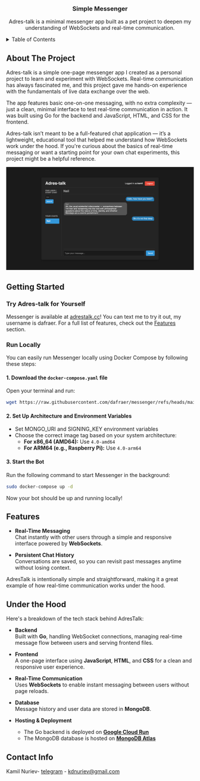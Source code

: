<br />
<div align="center">

<h3 align="center">Simple Messenger</h3>

  <p align="center">
    Adres-talk is a minimal messenger app built as a pet project to deepen my understanding of WebSockets and real-time communication.
    <br />
  </p>
</div>



<!-- TABLE OF CONTENTS -->
<details>
  <summary>Table of Contents</summary>
  <ol>
    <li>
      <a href="#about-the-project">About The Project</a>
    </li>
    <li>
      <a href="#getting-started">Getting Started</a>
      <ul>
        <li><a href="#try-adres-talk-for-yourself">Try Adres-talk for Yourself</a></li>
        <li><a href="#run-locally">Run locally</a></li>
      </ul>
    </li>
    <li><a href="#features">Features</a></li>
    <li><a href="#under-the-hood">Under the hood</a></li>
    <li><a href="#contact-info">Contact</a></li>
  </ol>
</details>



<!-- ABOUT THE PROJECT -->
## About The Project

Adres-talk is a simple one-page messenger app I created as a personal project to learn and experiment with WebSockets. Real-time communication has always fascinated me, and this project gave me hands-on experience with the fundamentals of live data exchange over the web.

The app features basic one-on-one messaging, with no extra complexity — just a clean, minimal interface to test real-time communication in action. It was built using Go for the backend and JavaScript, HTML, and CSS for the frontend.

Adres-talk isn’t meant to be a full-featured chat application — it’s a lightweight, educational tool that helped me understand how WebSockets work under the hood. If you're curious about the basics of real-time messaging or want a starting point for your own chat experiments, this project might be a helpful reference.

<img src="./screen1.png" alt="chat example" width=auto height=auto>

<!-- GETTING STARTED -->
## Getting Started

### Try Adres-talk for Yourself
Messenger is available at [adrestalk.cc](https://adrestalk.cc)! You can text me to try it out, my username is dafraer.
For a full list of features, check out the [Features](#features) section.

### Run Locally

You can easily run Messenger locally using Docker Compose by following these steps:

#### 1. Download the `docker-compose.yaml` file
Open your terminal and run:

```sh
wget https://raw.githubusercontent.com/dafraer/messenger/refs/heads/main/docker-compose.yaml
```  

#### 2. Set Up Architecture and  Environment Variables
- Set MONGO_URI  and SIGNING_KEY environment variables
- Choose the correct image tag based on your system architecture:
  - **For x86_64 (AMD64):** Use `4.0-amd64`
  - **For ARM64 (e.g., Raspberry Pi):** Use `4.0-arm64`

#### 3. Start the Bot
Run the following command to start Messenger in the background:

```sh
sudo docker-compose up -d
```  

Now your bot should be up and running locally!



<!-- FEATURES -->
## Features

- **Real-Time Messaging**  
  Chat instantly with other users through a simple and responsive interface powered by **WebSockets**.

- **Persistent Chat History**  
  Conversations are saved, so you can revisit past messages anytime without losing context.

AdresTalk is intentionally simple and straightforward, making it a great example of how real-time communication works under the hood.



## Under the Hood

Here's a breakdown of the tech stack behind AdresTalk:

- **Backend**  
  Built with **Go**, handling WebSocket connections,  managing real-time message flow between users and serving frontend files.

- **Frontend**  
  A one-page interface using **JavaScript**, **HTML**, and **CSS** for a clean and responsive user experience.

- **Real-Time Communication**  
  Uses **WebSockets** to enable instant messaging between users without page reloads.

- **Database**  
  Message history and user data are stored in **MongoDB**.

- **Hosting & Deployment**
    - The Go backend is deployed on [**Google Cloud Run**](https://cloud.google.com/run)
    - The MongoDB database is hosted on [**MongoDB Atlas**](https://www.mongodb.com/atlas)

    
<!-- CONTACT -->
## Contact Info

Kamil Nuriev- [telegram](https://t.me/dafraer) - kdnuriev@gmail.com
